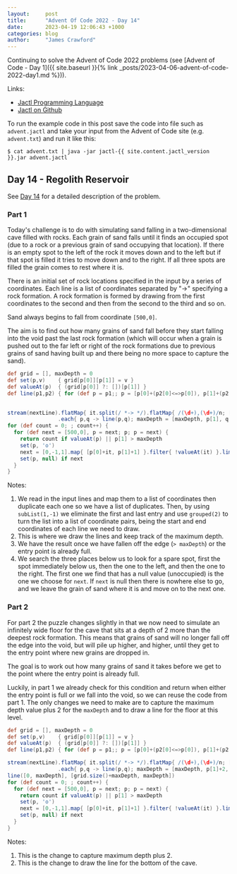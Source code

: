 ```yaml
---
layout:     post
title:      "Advent Of Code 2022 - Day 14"
date:       2023-04-19 12:06:43 +1000
categories: blog
author:     "James Crawford"
---
```


Continuing to solve the Advent of Code 2022 problems
(see [Advent of Code - Day 1]({{ site.baseurl }}{% link _posts/2023-04-06-advent-of-code-2022-day1.md %})).

Links:
* [Jactl Programming Language](https://jactl.io)
* [Jactl on Github](https://github.com/jaccomoc/jactl)

To run the example code in this post save the code into file such as `advent.jactl` and take your input from the
Advent of Code site (e.g. `advent.txt`) and run it like this:
```shell
$ cat advent.txt | java -jar jactl-{{ site.content.jactl_version }}.jar advent.jactl 
```

## Day 14 - Regolith Reservoir

See [Day 14](https://adventofcode.com/2022/day/14) for a detailed description of the problem.

### Part 1

Today's challenge is to do with simulating sand falling in a two-dimensional cave filled with rocks.
Each grain of sand falls until it finds an occupied spot (due to a rock or a previous grain of sand occupying that
location).
If there is an empty spot to the left of the rock it moves down and to the left but if that spot is filled it tries
to move down and to the right.
If all three spots are filled the grain comes to rest where it is.

There is an initial set of rock locations specified in the input by a series of coordinates.
Each line is a list of coordinates separated by "->" specifying a rock formation.
A rock formation is formed by drawing from the first coordinates to the second and then from the second to the third
and so on.

Sand always begins to fall from coordinate `[500,0]`.

The aim is to find out how many grains of sand fall before they start falling into the void past the last rock
formation (which will occur when a grain is pushed out to the far left or right of the rock formations due to
previous grains of sand having built up and there being no more space to capture the sand).

```groovy
def grid = [], maxDepth = 0
def set(p,v)    { grid[p[0]][p[1]] = v }
def valueAt(p)  { (grid[p[0]] ?: [])[p[1]] }
def line(p1,p2) { for (def p = p1;; p = [p[0]+(p2[0]<=>p[0]), p[1]+(p2[1]<=>p[1])]) { set(p, '#'); break if p == p2 } }

                                                                                    // Note 1
stream(nextLine).flatMap{ it.split(/ *-> */).flatMap{ /(\d+),(\d+)/n; [[$1,$2],[$1,$2]] }.subList(1,-1).grouped(2) }
                .each{ p,q -> line(p,q); maxDepth = [maxDepth, p[1], q[1]].max() }  // Note 2
for (def count = 0; ; count++) {
  for (def next = [500,0], p = next; p; p = next) {
    return count if valueAt(p) || p[1] > maxDepth                                   // Note 3
    set(p, 'o')
    next = [0,-1,1].map{ [p[0]+it, p[1]+1] }.filter{ !valueAt(it) }.limit(1)[0]     // Note 4
    set(p, null) if next
  }
}
```

Notes:
1. We read in the input lines and map them to a list of coordinates then duplicate each one so we have a list of
duplicates.
Then, by using `subList(1,-1)` we eliminate the first and last entry and use `grouped(2)` to turn the list into
a list of coordinate pairs, being the start and end coordinates of each line we need to draw.
2. This is where we draw the lines and keep track of the maximum depth.
3. We have the result once we have fallen off the edge (`> maxDepth`) or the entry point is already full.
4. We search the three places below us to look for a spare spot, first the spot immediately below us, then the
one to the left, and then the one to the right.
The first one we find that has a null value (unoccupied) is the one we choose for `next`.
If `next` is null then there is nowhere else to go, and we leave the grain of sand where it is and move on to the next
one.

### Part 2

For part 2 the puzzle changes slightly in that we now need to simulate an infinitely wide floor for the cave that sits
at a depth of 2 more than the deepest rock formation.
This means that grains of sand will no longer fall off the edge into the void, but will pile up higher, and higher,
until they get to the entry point where new grains are dropped in.

The goal is to work out how many grains of sand it takes before we get to the point where the entry point is already
full.

Luckily, in part 1 we already check for this condition and return when either the entry point is full or we fall into
the void, so we can reuse the code from part 1.
The only changes we need to make are to capture the maximum depth value plus 2 for the `maxDepth` and to draw a line
for the floor at this level.

```groovy
def grid = [], maxDepth = 0
def set(p,v)    { grid[p[0]][p[1]] = v }
def valueAt(p)  { (grid[p[0]] ?: [])[p[1]] }
def line(p1,p2) { for (def p = p1;; p = [p[0]+(p2[0]<=>p[0]), p[1]+(p2[1]<=>p[1])]) { set(p, '#'); break if p == p2 } }

stream(nextLine).flatMap{ it.split(/ *-> */).flatMap{ /(\d+),(\d+)/n; [[$1,$2],[$1,$2]] }.subList(1,-1).grouped(2) }
                .each{ p,q -> line(p,q); maxDepth = [maxDepth, p[1]+2, q[1]+2].max() }    // Note 1
line([0, maxDepth], [grid.size()+maxDepth, maxDepth])                                     // Note 2
for (def count = 0; ; count++) {
  for (def next = [500,0], p = next; p; p = next) {
    return count if valueAt(p) || p[1] > maxDepth
    set(p, 'o')
    next = [0,-1,1].map{ [p[0]+it, p[1]+1] }.filter{ !valueAt(it) }.limit(1)[0]
    set(p, null) if next
  }
}
```

Notes:
1. This is the change to capture maximum depth plus 2.
2. This is the change to draw the line for the bottom of the cave.
